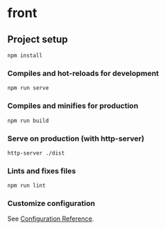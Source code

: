 # front

## Project setup
```
npm install
```

### Compiles and hot-reloads for development
```
npm run serve
```

### Compiles and minifies for production
```
npm run build
```

### Serve on production (with http-server)
```
http-server ./dist
```

### Lints and fixes files
```
npm run lint
```

### Customize configuration
See [Configuration Reference](https://cli.vuejs.org/config/).
